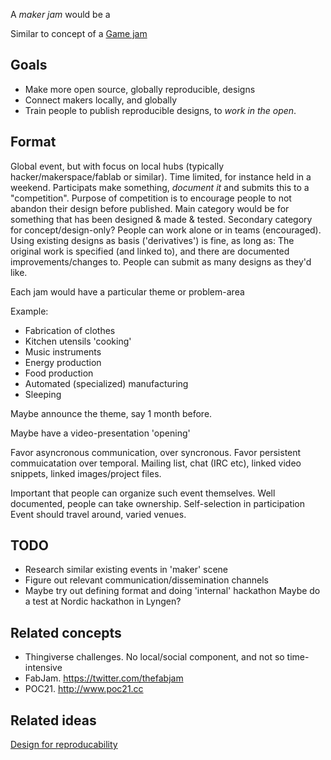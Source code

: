 
A *maker jam* would be a

Similar to concept of a [Game jam](https://en.wikipedia.org/wiki/Game_jam)

## Goals

* Make more open source, globally reproducible, designs
* Connect makers locally, and globally
* Train people to publish reproducible designs, to *work in the open*.

## Format

Global event, but with focus on local hubs (typically hacker/makerspace/fablab or similar).
Time limited, for instance held in a weekend.
Participats make something, *document it* and submits this to a "competition".
Purpose of competition is to encourage people to not abandon their design before published.
Main category would be for something that has been designed & made & tested.
Secondary category for concept/design-only?
People can work alone or in teams (encouraged).
Using existing designs as basis ('derivatives') is fine, as long as:
The original work is specified (and linked to), and there are documented improvements/changes to.
People can submit as many designs as they'd like.

Each jam would have a particular theme or problem-area

Example:

* Fabrication of clothes
* Kitchen utensils 'cooking'
* Music instruments
* Energy production
* Food production
* Automated (specialized) manufacturing
* Sleeping

Maybe announce the theme, say 1 month before.

Maybe have a video-presentation 'opening'

Favor asyncronous communication, over syncronous.
Favor persistent commuicatation over temporal.
Mailing list, chat (IRC etc), linked video snippets, linked images/project files.

Important that people can organize such event themselves.
Well documented, people can take ownership. Self-selection in participation
Event should travel around, varied venues.

## TODO

* Research similar existing events in 'maker' scene
* Figure out relevant communication/dissemination channels
* Maybe try out defining format and doing 'internal' hackathon
Maybe do a test at Nordic hackathon in Lyngen?

## Related concepts

* Thingiverse challenges. No local/social component, and not so time-intensive
* FabJam. https://twitter.com/thefabjam
* POC21. http://www.poc21.cc

## Related ideas

[Design for reproducability](./design-for-reproduction.md)
